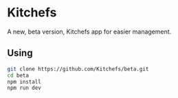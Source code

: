 # Kitchefs

A new, beta version, Kitchefs app for easier management.

## Using

```bash
git clone https://github.com/Kitchefs/beta.git
cd beta
npm install
npm run dev
```